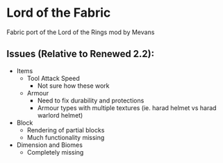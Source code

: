 # Lord of the Fabric
Fabric port of the Lord of the Rings mod by Mevans

## Issues (Relative to Renewed 2.2):
- Items
    - Tool Attack Speed
        - Not sure how these work
    - Armour
        - Need to fix durability and protections
        - Armour types with multiple textures (ie. harad helmet vs harad warlord helmet)
- Block
    - Rendering of partial blocks
    - Much functionality missing
- Dimension and Biomes
    - Completely missing
